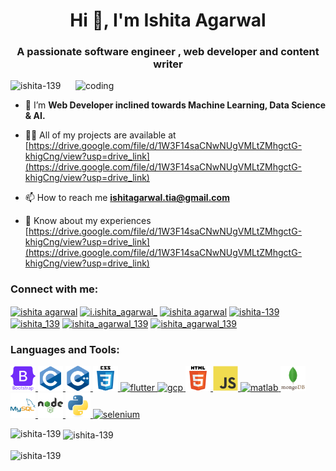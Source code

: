 <h1 align="center">Hi 👋, I'm Ishita Agarwal</h1>
<h3 align="center">A passionate software engineer , web developer and content writer</h3>
<img align="right" width="400" alt="coding" src="https://camo.githubusercontent.com/dfa42d4c3396a0367f99f0fe48bc6c5fb7f409c2a2f3996154a8f220e983f35b/68747470733a2f2f7374617274636f64696e672e636f2e696e2f77702d636f6e74656e742f75706c6f6164732f323032312f31322f636f64696e672d666f722d6b6964732e676966"> 

<p align="left"> <img src="https://komarev.com/ghpvc/?username=ishita-139&label=Profile%20views&color=0e75b6&style=flat" alt="ishita-139" /> </p>

- 🌱 I’m **Web Developer inclined towards Machine Learning, Data Science & AI.**

- 👨‍💻 All of my projects are available at [https://drive.google.com/file/d/1W3F14saCNwNUgVMLtZMhgctG-khigCng/view?usp=drive_link](https://drive.google.com/file/d/1W3F14saCNwNUgVMLtZMhgctG-khigCng/view?usp=drive_link)

- 📫 How to reach me **ishitagarwal.tia@gmail.com**

- 📄 Know about my experiences [https://drive.google.com/file/d/1W3F14saCNwNUgVMLtZMhgctG-khigCng/view?usp=drive_link](https://drive.google.com/file/d/1W3F14saCNwNUgVMLtZMhgctG-khigCng/view?usp=drive_link)

<h3 align="left">Connect with me:</h3>
<p align="left">
<a href="https://linkedin.com/in/ishita agarwal" target="blank"><img align="center" src="https://raw.githubusercontent.com/rahuldkjain/github-profile-readme-generator/master/src/images/icons/Social/linked-in-alt.svg" alt="ishita agarwal" height="30" width="40" /></a>
<a href="https://instagram.com/i.ishita_agarwal_" target="blank"><img align="center" src="https://raw.githubusercontent.com/rahuldkjain/github-profile-readme-generator/master/src/images/icons/Social/instagram.svg" alt="i.ishita_agarwal_" height="30" width="40" /></a>
<a href="https://www.youtube.com/c/ishita agarwal" target="blank"><img align="center" src="https://raw.githubusercontent.com/rahuldkjain/github-profile-readme-generator/master/src/images/icons/Social/youtube.svg" alt="ishita agarwal" height="30" width="40" /></a>
<a href="https://www.codechef.com/users/ishita-139" target="blank"><img align="center" src="https://cdn.jsdelivr.net/npm/simple-icons@3.1.0/icons/codechef.svg" alt="ishita-139" height="30" width="40" /></a>
<a href="https://www.hackerrank.com/ishita_139" target="blank"><img align="center" src="https://raw.githubusercontent.com/rahuldkjain/github-profile-readme-generator/master/src/images/icons/Social/hackerrank.svg" alt="ishita_139" height="30" width="40" /></a>
<a href="https://www.leetcode.com/ishita_agarwal_139" target="blank"><img align="center" src="https://raw.githubusercontent.com/rahuldkjain/github-profile-readme-generator/master/src/images/icons/Social/leet-code.svg" alt="ishita_agarwal_139" height="30" width="40" /></a>
<a href="https://auth.geeksforgeeks.org/user/ishita_agarwal_139" target="blank"><img align="center" src="https://raw.githubusercontent.com/rahuldkjain/github-profile-readme-generator/master/src/images/icons/Social/geeks-for-geeks.svg" alt="ishita_agarwal_139" height="30" width="40" /></a>
</p>

<h3 align="left">Languages and Tools:</h3>
<p align="left"> <a href="https://getbootstrap.com" target="_blank" rel="noreferrer"> <img src="https://raw.githubusercontent.com/devicons/devicon/master/icons/bootstrap/bootstrap-plain-wordmark.svg" alt="bootstrap" width="40" height="40"/> </a> <a href="https://www.cprogramming.com/" target="_blank" rel="noreferrer"> <img src="https://raw.githubusercontent.com/devicons/devicon/master/icons/c/c-original.svg" alt="c" width="40" height="40"/> </a> <a href="https://www.w3schools.com/cpp/" target="_blank" rel="noreferrer"> <img src="https://raw.githubusercontent.com/devicons/devicon/master/icons/cplusplus/cplusplus-original.svg" alt="cplusplus" width="40" height="40"/> </a> <a href="https://www.w3schools.com/css/" target="_blank" rel="noreferrer"> <img src="https://raw.githubusercontent.com/devicons/devicon/master/icons/css3/css3-original-wordmark.svg" alt="css3" width="40" height="40"/> </a> <a href="https://flutter.dev" target="_blank" rel="noreferrer"> <img src="https://www.vectorlogo.zone/logos/flutterio/flutterio-icon.svg" alt="flutter" width="40" height="40"/> </a> <a href="https://cloud.google.com" target="_blank" rel="noreferrer"> <img src="https://www.vectorlogo.zone/logos/google_cloud/google_cloud-icon.svg" alt="gcp" width="40" height="40"/> </a> <a href="https://www.w3.org/html/" target="_blank" rel="noreferrer"> <img src="https://raw.githubusercontent.com/devicons/devicon/master/icons/html5/html5-original-wordmark.svg" alt="html5" width="40" height="40"/> </a> <a href="https://developer.mozilla.org/en-US/docs/Web/JavaScript" target="_blank" rel="noreferrer"> <img src="https://raw.githubusercontent.com/devicons/devicon/master/icons/javascript/javascript-original.svg" alt="javascript" width="40" height="40"/> </a> <a href="https://www.mathworks.com/" target="_blank" rel="noreferrer"> <img src="https://upload.wikimedia.org/wikipedia/commons/2/21/Matlab_Logo.png" alt="matlab" width="40" height="40"/> </a> <a href="https://www.mongodb.com/" target="_blank" rel="noreferrer"> <img src="https://raw.githubusercontent.com/devicons/devicon/master/icons/mongodb/mongodb-original-wordmark.svg" alt="mongodb" width="40" height="40"/> </a> <a href="https://www.mysql.com/" target="_blank" rel="noreferrer"> <img src="https://raw.githubusercontent.com/devicons/devicon/master/icons/mysql/mysql-original-wordmark.svg" alt="mysql" width="40" height="40"/> </a> <a href="https://nodejs.org" target="_blank" rel="noreferrer"> <img src="https://raw.githubusercontent.com/devicons/devicon/master/icons/nodejs/nodejs-original-wordmark.svg" alt="nodejs" width="40" height="40"/> </a> <a href="https://www.python.org" target="_blank" rel="noreferrer"> <img src="https://raw.githubusercontent.com/devicons/devicon/master/icons/python/python-original.svg" alt="python" width="40" height="40"/> </a> <a href="https://www.selenium.dev" target="_blank" rel="noreferrer"> <img src="https://raw.githubusercontent.com/detain/svg-logos/780f25886640cef088af994181646db2f6b1a3f8/svg/selenium-logo.svg" alt="selenium" width="40" height="40"/> </a> </p>

<p><img align="left" src="https://github-readme-stats.vercel.app/api/top-langs?username=ishita-139&show_icons=true&locale=en&layout=compact" alt="ishita-139" /></p>

<p>&nbsp;<img align="center" src="https://github-readme-stats.vercel.app/api?username=ishita-139&show_icons=true&locale=en" alt="ishita-139" /></p>

<p><img align="center" src="https://github-readme-streak-stats.herokuapp.com/?user=ishita-139&" alt="ishita-139" /></p>

<!--
**ishita-139/ishita-139** is a ✨ _special_ ✨ repository because its `README.md` (this file) appears on your GitHub profile.

Here are some ideas to get you started:

- 🔭 I’m currently working on ...
- 🌱 I’m currently learning ...
- 👯 I’m looking to collaborate on ...
- 🤔 I’m looking for help with ...
- 💬 Ask me about ...
- 📫 How to reach me: ...
- 😄 Pronouns: ...
- ⚡ Fun fact: ...
-->
